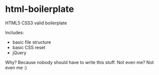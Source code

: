 html-boilerplate
================

HTML5 CSS3 valid boilerplate

Includes:

* basic file structure
* basic CSS reset
* jQuery

Why? Because nobody should have to write this stuff.
Not even me?
Not even me :)
